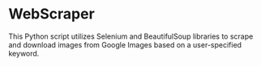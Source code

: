 # WebScraper
This Python script utilizes Selenium and BeautifulSoup libraries to scrape and download images from Google Images based on a user-specified keyword.
